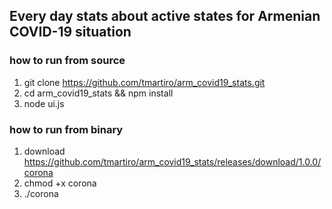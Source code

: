 ## Every day stats about active states for Armenian COVID-19 situation 
### how to run from source
1. git clone https://github.com/tmartiro/arm_covid19_stats.git
2. cd arm_covid19_stats && npm install
3. node ui.js

### how to run from binary
1. download https://github.com/tmartiro/arm_covid19_stats/releases/download/1.0.0/corona
2. chmod +x corona
3. ./corona
